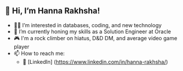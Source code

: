 ## :wave: Hi, I’m Hanna Rakhsha!
- :technologist: I’m interested in databases, coding, and new technology
- :seedling: I’m currently honing my skills as a Solution Engineer at Oracle
- :video_game: I'm a rock climber on hiatus, D&D DM, and average video game player
- :mailbox: How to reach me:
   -  :office: [LinkedIn] (https://www.linkedin.com/in/hanna-rakhsha/)

<!--
**hannarakhsha/hannarakhsha** is a ✨ _special_ ✨ repository because its `README.md` (this file) appears on your GitHub profile.

Here are some ideas to get you started:

- 🔭 I’m currently working on ...
- 🌱 I’m currently learning ...
- 👯 I’m looking to collaborate on ...
- 🤔 I’m looking for help with ...
- 💬 Ask me about ...
- 📫 How to reach me: ...
- 😄 Pronouns: ...
- ⚡ Fun fact: ...
-->
